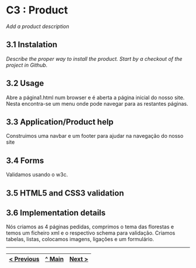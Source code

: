 # C3 : Product

_Add a product description_

## 3.1 Instalation

_Describe the proper way to install the product. Start by a checkout of the project in Github._


## 3.2 Usage

Abre a página1.html num browser e é aberta a página inicial do nosso site. Nesta encontra-se um menu onde pode navegar para as restantes páginas.

## 3.3 Application/Product help

Construimos uma navbar e um footer para ajudar na navegação do nosso site

## 3.4 Forms

Validamos usando o w3c.

## 3.5 HTML5 and CSS3 validation



## 3.6 Implementation details

Nós criamos as 4 páginas pedidas, comprimos o tema das florestas e temos um ficheiro xml e o respectivo schema para validação. Criamos tabelas, listas, colocamos imagens, ligações e um formulário.


---
[< Previous](https://github.com/tcm21-tw-g04/tcm-tw-g04/blob/main/Doc/C2.md) | [^ Main](../../../) | [Next >](https://github.com/tcm21-tw-g04/tcm-tw-g04/blob/main/Doc/C4.md)
:--- | :---: | ---: 
